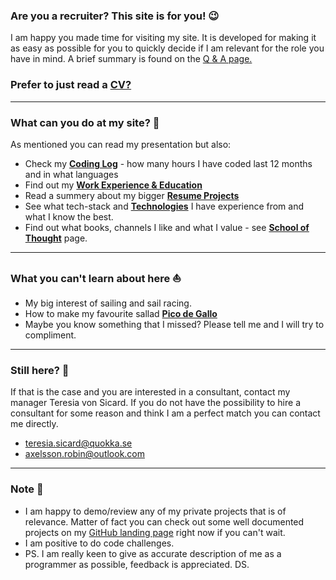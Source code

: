 ### Are you a recruiter? This site is for you! 😉

I am happy you made time for visiting my site. It is developed for making it as easy as possible for you to quickly decide if I am relevant for the role you have in mind. A brief summary is found on the [Q & A page.](/qa)

### Prefer to just read a [CV?](/Robin-SA-CV-2023Q1.pdf)

---
### What can you do at my site? 🤔

As mentioned you can read my presentation but also:
- Check my [**Coding Log**](/stats) - how many hours I have coded last 12 months and in what languages
- Find out my [**Work Experience & Education**](/experience)
- Read a summery about my bigger [**Resume Projects**](/projects)
- See what tech-stack and [**Technologies**](/tech) I have experience from and what I know the best.
- Find out what books, channels I like and what I value - see [**School of Thought**](/school-of-thought) page.

---

### What you can't learn about here ⛵

- My big interest of sailing and sail racing.
- How to make my favourite sallad [**Pico de Gallo**](https://www.holajalapeno.com/pico-de-gallo/)
- Maybe you know something that I missed? Please tell me and I will try to compliment.

---
### Still here? 🤩

If that is the case and you are interested in a consultant, contact my manager Teresia von Sicard. If you do not have the possibility to hire a consultant for some reason and think I am a perfect match you can contact me directly.

- teresia.sicard@quokka.se
- axelsson.robin@outlook.com

---

### Note 📣

- I am happy to demo/review any of my private projects that is of relevance. Matter of fact you can check out some well documented projects on my [GitHub landing page](https://github.com/RobinAxelsson) right now if you can't wait.
- I am positive to do code challenges.
- PS. I am really keen to give as accurate description of me as a programmer as possible, feedback is appreciated. DS.
